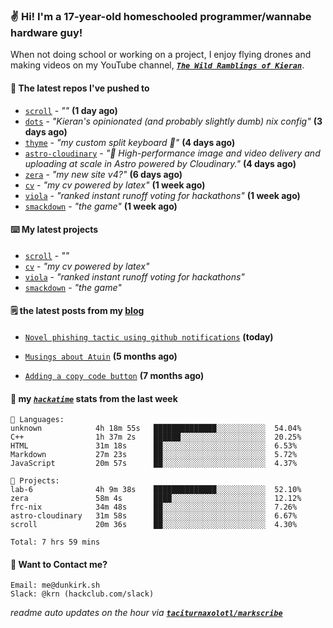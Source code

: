 ### ✌️ Hi! I'm a 17-year-old homeschooled programmer/wannabe hardware guy!

When not doing school or working on a project, I enjoy flying drones and making videos on my YouTube channel, [**_`The Wild Ramblings of Kieran`_**](https://youtube.com/@kieran.rambles).

#### 👷 The latest repos I've pushed to

- [`scroll`](https://github.com/taciturnaxolotl/scroll) - _""_ **(1 day ago)**
- [`dots`](https://github.com/taciturnaxolotl/dots) - _"Kieran's opinionated (and probably slightly dumb) nix config"_ **(3 days ago)**
- [`thyme`](https://github.com/taciturnaxolotl/thyme) - _"my custom split keyboard 🫶"_ **(4 days ago)**
- [`astro-cloudinary`](https://github.com/cloudinary-community/astro-cloudinary) - _"🚀 High-performance image and video delivery and uploading at scale in Astro powered by Cloudinary."_ **(4 days ago)**
- [`zera`](https://github.com/taciturnaxolotl/zera) - _"my new site v4?"_ **(6 days ago)**
- [`cv`](https://github.com/taciturnaxolotl/cv) - _"my cv powered by latex"_ **(1 week ago)**
- [`viola`](https://github.com/taciturnaxolotl/viola) - _"ranked instant runoff voting for hackathons"_ **(1 week ago)**
- [`smackdown`](https://github.com/taciturnaxolotl/smackdown) - _"the game"_ **(1 week ago)**

#### ⌨️ My latest projects

- [`scroll`](https://github.com/taciturnaxolotl/scroll) - _""_
- [`cv`](https://github.com/taciturnaxolotl/cv) - _"my cv powered by latex"_
- [`viola`](https://github.com/taciturnaxolotl/viola) - _"ranked instant runoff voting for hackathons"_
- [`smackdown`](https://github.com/taciturnaxolotl/smackdown) - _"the game"_

#### 🗒️ the latest posts from my [blog](https://dunkirk.sh)

- [`Novel phishing tactic using github notifications`](https://dunkirk.sh/blog/github-phishing/) **(today)**

- [`Musings about Atuin`](https://dunkirk.sh/blog/atuin/) **(5 months ago)**

- [`Adding a copy code button`](https://dunkirk.sh/blog/adding-a-copy-button/) **(7 months ago)**



#### 📡 my [_`hackatime`_](https://waka.hackclub.com) stats from the last week

```text
💾 Languages:
unknown            4h 18m 55s   ██████████████░░░░░░░░░░░  54.04%
C++                1h 37m 2s    ██████░░░░░░░░░░░░░░░░░░░  20.25%
HTML               31m 18s      ██░░░░░░░░░░░░░░░░░░░░░░░  6.53%
Markdown           27m 23s      ██░░░░░░░░░░░░░░░░░░░░░░░  5.72%
JavaScript         20m 57s      ██░░░░░░░░░░░░░░░░░░░░░░░  4.37%

💼 Projects:
lab-6              4h 9m 38s    ██████████████░░░░░░░░░░░  52.10%
zera               58m 4s       ████░░░░░░░░░░░░░░░░░░░░░  12.12%
frc-nix            34m 48s      ██░░░░░░░░░░░░░░░░░░░░░░░  7.26%
astro-cloudinary   31m 58s      ██░░░░░░░░░░░░░░░░░░░░░░░  6.67%
scroll             20m 36s      ██░░░░░░░░░░░░░░░░░░░░░░░  4.30%

Total: 7 hrs 59 mins
```

#### 📮 Want to Contact me?

```text
Email: me@dunkirk.sh
Slack: @krn (hackclub.com/slack)
```

_readme auto updates on the hour via [**`taciturnaxolotl/markscribe`**](https://github.com/taciturnaxolotl/markscribe)_
